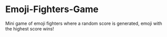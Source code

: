 # Emoji-Fighters-Game
Mini game of emoji fighters where a random score is generated, emoji with the highest score wins!
